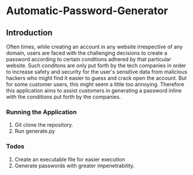 # Automatic-Password-Generator

## Introduction

Often times, while creating an account in any website irrespective of any domain, users are faced with the challenging decisions to create a password according to certain conditions adhered by that particular website. Such conditons are only put forth by the tech companies in order to increase safety and security for the user's sensitive data from malicious hackers who might find it easier to guess and crack open the account. But for some customer users, this might seem a little too annoying. Therefore this application aims to assist customers in generating a password inline with the conditions put forth by the companies.

### Running the Application

1. Git clone the repository.
2. Run generate.py

### Todos
1. Create an executable file for easier execution
2. Generate passwords with greater impenetrability.
